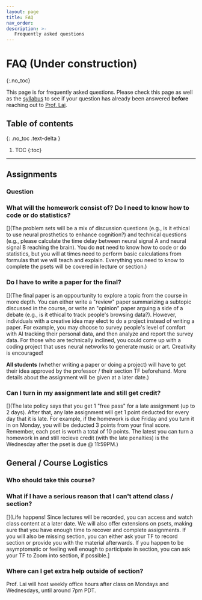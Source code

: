 ```yaml
---
layout: page
title: FAQ
nav_order: 
description: >-
   Frequently asked questions
---
```


# FAQ (Under construction)
{:.no_toc}

This page is for frequently asked questions. Please check this page as well as the [syllabus](./) to see if your question has already been answered **before** reaching out to [Prof. Lai](mailto:lucylai@g.harvard.edu).

## Table of contents
{: .no_toc .text-delta }

1. TOC
{:toc}

---
## Assignments 
### Question

### What will the homework consist of? Do I need to know how to code or do statistics?
[](The problem sets will be a mix of discussion questions (e.g., is it ethical to use neural prosthetics to enhance cognition?) and technical questions (e.g., please calculate the time delay between neural signal A and neural signal B reaching the brain). You do **not** need to know how to code or do statistics, but you will at times need to perform basic calculations from formulas that we will teach and explain. Everything you need to know to complete the psets will be covered in lecture or section.)

### Do I have to write a paper for the final?
[](The final paper is an oppourtunity to explore a topic from the course in more depth. You can either write a "review" paper summarizing a subtopic discussed in the course, or write an "opinion" paper arguing a side of a debate (e.g., is it ethical to track people's browsing data?). However, individuals with a creative idea may elect to do a project instead of writing a paper. For example, you may choose to survey people's level of comfort with AI tracking their personal data, and then analyze and report the survey data. For those who are technically inclined, you could come up with a coding project that uses neural networks to generate music or art. Creativity is encouraged!

**All students** (whether writing a paper or doing a project) will have to get their idea approved by the professor / their section TF beforehand. More details about the assignment will be given at a later date.)

### Can I turn in my assignment late and still get credit?
[](The late policy says that you get 1 "free pass" for a late assignment (up to 2 days). After that, any late assignment will get 1 point deducted for every day that it is late. For example, if the homework is due Friday and you turn it in on Monday, you will be deducted 3 points from your final score. Remember, each pset is worth a total of 10 points. The latest you can turn a homework in and still recieve credit (with the late penalties) is the Wednesday after the pset is due @ 11:59PM.)

## General / Course Logistics
### Who should take this course?

### What if I have a serious reason that I can't attend class / section?
[](Life happens! Since lectures will be recorded, you can access and watch class content at a later date. We will also offer extensions on psets, making sure that you have enough time to recover and complete assignments. If you will also be missing section, you can either ask your TF to record section or provide you with the material afterwards. If you happen to be asymptomatic or feeling well enough to participate in section, you can ask your TF to Zoom into section, if possible.]

### Where can I get extra help outside of section?
Prof. Lai will host weekly office hours after class on Mondays and Wednesdays, until around 7pm PDT.
